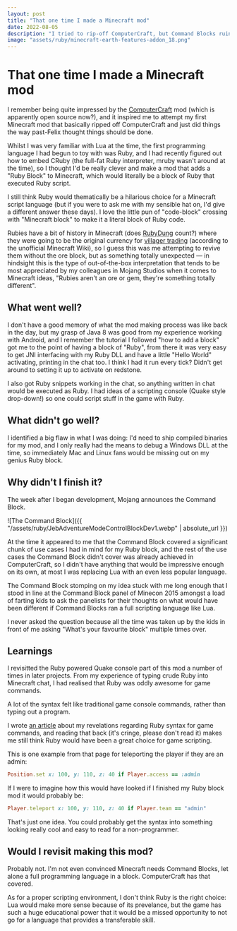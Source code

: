 ```yaml
---
layout: post
title: "That one time I made a Minecraft mod"
date: 2022-08-05
description: "I tried to rip-off ComputerCraft, but Command Blocks ruined everything."
image: "assets/ruby/minecraft-earth-features-addon_18.png"
---
```


# That one time I made a Minecraft mod

I remember being quite impressed by the [ComputerCraft](https://www.computercraft.info/) mod (which is apparently open source now?), and it inspired me to attempt my first Minecraft mod that basically ripped off ComputerCraft and just did things the way past-Felix thought things should be done.

Whilst I was very familiar with Lua at the time, the first programming language I had begun to toy with was Ruby, and I had recently figured out how to embed CRuby (the full-fat Ruby interpreter, mruby wasn't around at the time), so I thought I'd be really clever and make a mod that adds a "Ruby Block" to Minecraft, which would literally be a block of Ruby that executed Ruby script.

I still think Ruby would thematically be a hilarious choice for a Minecraft script language (but if you were to ask me with my sensible hat on, I'd give a different answer these days). I love the little pun of "code-block" crossing with "Minecraft block" to make it a literal block of Ruby code.

Rubies have a bit of history in Minecraft (does [RubyDung](https://minecraft.fandom.com/wiki/RubyDung) count?) where they were going to be the original currency for [villager trading](https://minecraft.fandom.com/wiki/Emerald#Trivia) (according to the unofficial Minecraft Wiki), so I guess this was me attempting to revive them without the ore block, but as something totally unexpected — in hindsight this is the type of out-of-the-box interpretation that tends to be most appreciated by my colleagues in Mojang Studios when it comes to Minecraft ideas, "Rubies aren't an ore or gem, they're something totally different".

## What went well?

I don't have a good memory of what the mod making process was like back in the day, but my grasp of Java 8 was good from my experience working with Android, and I remember the tutorial I followed "how to add a block" got me to the point of having a block of "Ruby", from there it was very easy to get JNI interfacing with my Ruby DLL and have a little "Hello World" activating, printing in the chat too. I think I had it run every tick? Didn't get around to setting it up to activate on redstone.

I also got Ruby snippets working in the chat, so anything written in chat would be executed as Ruby. I had ideas of a scripting console (Quake style drop-down!) so one could script stuff in the game with Ruby.

## What didn't go well?

I identified a big flaw in what I was doing: I'd need to ship compiled binaries for my mod, and I only really had the means to debug a Windows DLL at the time, so immediately Mac and Linux fans would be missing out on my genius Ruby block.

## Why didn't I finish it?

The week after I began development, Mojang announces the Command Block.

![The Command Block]({{ "/assets/ruby/JebAdventureModeControlBlockDev1.webp" | absolute_url }})

At the time it appeared to me that the Command Block covered a significant chunk of use cases I had in mind for my Ruby block, and the rest of the use cases the Command Block didn't cover was already achieved in ComputerCraft, so I didn't have anything that would be impressive enough on its own, at most I was replacing Lua with an even less popular language.

The Command Block stomping on my idea stuck with me long enough that I stood in line at the Command Block panel of Minecon 2015 amongst a load of farting kids to ask the panelists for their thoughts on what would have been different if Command Blocks ran a full scripting language like Lua.

I never asked the question because all the time was taken up by the kids in front of me asking "What's your favourite block" multiple times over.

## Learnings

I revisitted the Ruby powered Quake console part of this mod a number of times in later projects. From my experience of typing crude Ruby into Minecraft chat, I had realised that Ruby was oddly awesome for game commands.

A lot of the syntax felt like traditional game console commands, rather than typing out a program.

I wrote [an article](http://altimit.systems/articles/mruby%20Android) about my revelations regarding Ruby syntax for game commands, and reading that back (it's cringe, please don't read it) makes me still think Ruby would have been a great choice for game scripting.

This is one example from that page for teleporting the player if they are an admin:

```ruby
Position.set x: 100, y: 110, z: 40 if Player.access == :admin
```

If I were to imagine how this would have looked if I finished my Ruby block mod it would probably be:

```ruby
Player.teleport x: 100, y: 110, z: 40 if Player.team == "admin"
```

That's just one idea. You could probably get the syntax into something looking really cool and easy to read for a non-programmer.

## Would I revisit making this mod?

Probably not. I'm not even convinced Minecraft needs Command Blocks, let alone a full programming language in a block. ComputerCraft has that covered.

As for a proper scripting environment, I don't think Ruby is the right choice: Lua would make more sense because of its prevelance, but the game has such a huge educational power that it would be a missed opportunity to not go for a language that provides a transferable skill.
